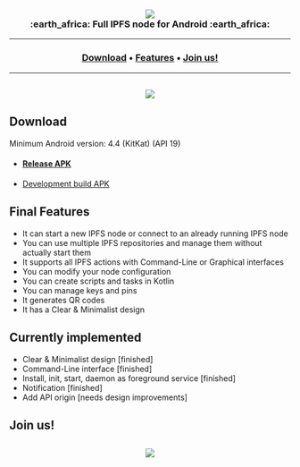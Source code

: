 <h3 align="center">
    <img src="https://i.imgur.com/YM1XneZ.png"/>
    <br>
    :earth_africa: Full IPFS node for Android :earth_africa:
</h3>

<hr>
<h3 align="center">
  <a href="#download">Download</a> •
  <a href="#final-features">Features</a> •
  <a href="#join-us">Join us!</a>
</h3>
<hr>

<h2 align="center">
    <a href="https://i.imgur.com/GzlgQdy.jpg"><img src="https://i.imgur.com/GzlgQdyl.jpg"/></a>
</h2>

## Download

Minimum Android version: 4.4 (KitKat) (API 19)

- #### [Release APK](https://github.com/RHazDev/Sweet-IPFS/raw/master/app/apk/sweetipfs-0.1.1-release.apk)

- [Development build APK](https://github.com/RHazDev/Sweet-IPFS/raw/master/app/apk/sweetipfs-0.1.1-debug.apk)

## Final Features
- It can start a new IPFS node or connect to an already running IPFS node
- You can use multiple IPFS repositories and manage them without actually start them
- It supports all IPFS actions with Command-Line or Graphical interfaces
- You can modify your node configuration
- You can create scripts and tasks in Kotlin
- You can manage keys and pins
- It generates QR codes
- It has a Clear & Minimalist design

## Currently implemented
- Clear & Minimalist design [finished]
- Command-Line interface [finished]
- Install, init, start, daemon as foreground service [finished]
- Notification [finished]
- Add API origin [needs design improvements]

## Join us!

<h2 align="center">
    <a href="https://discord.gg/ttVYe8S"><img src="https://i.imgur.com/aT9BaNV.png"/></a>
</h2>
